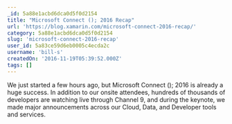 ```yaml
---
_id: 5a88e1acbd6dca0d5f0d2154
title: "Microsoft Connect (); 2016 Recap"
url: 'https://blog.xamarin.com/microsoft-connect-2016-recap/'
category: 5a88e1acbd6dca0d5f0d2154
slug: 'microsoft-connect-2016-recap'
user_id: 5a83ce59d6eb0005c4ecda2c
username: 'bill-s'
createdOn: '2016-11-19T05:39:52.000Z'
tags: []
---
```


We just started a few hours ago, but Microsoft Connect (); 2016 is already a huge success. In addition to our onsite attendees, hundreds of thousands of developers are watching live through Channel 9, and during the keynote, we made major announcements across our Cloud, Data, and Developer tools and services.
